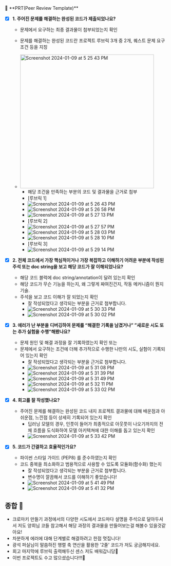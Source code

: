 <aside>
🔑 **PRT(Peer Review Template)**

- [x]  **1. 주어진 문제를 해결하는 완성된 코드가 제출되었나요?**
    - 문제에서 요구하는 최종 결과물이 첨부되었는지 확인
    - 문제를 해결하는 완성된 코드란 프로젝트 루브릭 3개 중 2개, 
    퀘스트 문제 요구조건 등을 지칭
    -  <img width="416" alt="Screenshot 2024-01-09 at 5 25 43 PM" src="https://github.com/seulwithlove/Aiffel_yanghee/assets/140625136/4101fd82-2f22-4476-84ef-15033193290b">
    
        - 해당 조건을 만족하는 부분의 코드 및 결과물을 근거로 첨부
        - [루브릭 1]<br>
        - ![Screenshot 2024-01-09 at 5 26 43 PM](https://github.com/seulwithlove/Aiffel_yanghee/assets/140625136/12274d20-9828-43d1-812b-b8098ce6ce9f)
        - ![Screenshot 2024-01-09 at 5 26 58 PM](https://github.com/seulwithlove/Aiffel_yanghee/assets/140625136/f8c381bd-552b-4683-bc00-284b26a82038)
        - ![Screenshot 2024-01-09 at 5 27 13 PM](https://github.com/seulwithlove/Aiffel_yanghee/assets/140625136/6e0ffa28-2d52-4f16-9ca7-1c9a3395fa55)
        - [루브릭 2]
        - ![Screenshot 2024-01-09 at 5 27 57 PM](https://github.com/seulwithlove/Aiffel_yanghee/assets/140625136/8e9057d0-06f5-4402-8b99-be20ac8b3ef0)
        - ![Screenshot 2024-01-09 at 5 28 03 PM](https://github.com/seulwithlove/Aiffel_yanghee/assets/140625136/a8cf38eb-bb40-49c3-8327-d0ce8211ca8f)
        - ![Screenshot 2024-01-09 at 5 28 10 PM](https://github.com/seulwithlove/Aiffel_yanghee/assets/140625136/b27a38d1-823a-41c1-8672-c60559f45988)
        - [루브릭 3]
        - ![Screenshot 2024-01-09 at 5 29 14 PM](https://github.com/seulwithlove/Aiffel_yanghee/assets/140625136/d628fad8-84ba-4ba0-bab2-ea85e98a8a55)


    
- [x]  **2. 전체 코드에서 가장 핵심적이거나 가장 복잡하고 이해하기 어려운 부분에 작성된 
주석 또는 doc string을 보고 해당 코드가 잘 이해되었나요?**
    - 해당 코드 블럭에 doc string/annotation이 달려 있는지 확인
    - 해당 코드가 무슨 기능을 하는지, 왜 그렇게 짜여진건지, 작동 메커니즘이 뭔지 기술.
    - 주석을 보고 코드 이해가 잘 되었는지 확인
        - 잘 작성되었다고 생각되는 부분을 근거로 첨부합니다.
        - ![Screenshot 2024-01-09 at 5 30 33 PM](https://github.com/seulwithlove/Aiffel_yanghee/assets/140625136/5dd168f1-2b2e-439e-8348-da6d0e081e97)
        - ![Screenshot 2024-01-09 at 5 30 02 PM](https://github.com/seulwithlove/Aiffel_yanghee/assets/140625136/9129d7e1-b605-41fd-b7a6-279a01d4fcc1)




        
- [x]  **3. 에러가 난 부분을 디버깅하여 문제를 “해결한 기록을 남겼거나” 
”새로운 시도 또는 추가 실험을 수행”해봤나요?**
    - 문제 원인 및 해결 과정을 잘 기록하였는지 확인 또는
    - 문제에서 요구하는 조건에 더해 추가적으로 수행한 나만의 시도, 
    실험이 기록되어 있는지 확인
        - 잘 작성되었다고 생각되는 부분을 근거로 첨부합니다.
        - ![Screenshot 2024-01-09 at 5 31 08 PM](https://github.com/seulwithlove/Aiffel_yanghee/assets/140625136/f9f5d36b-7798-4d9b-b712-7391c31be33b)
        - ![Screenshot 2024-01-09 at 5 31 39 PM](https://github.com/seulwithlove/Aiffel_yanghee/assets/140625136/78979f49-06a6-4526-ba6e-9e4f5f1165cd)
        - ![Screenshot 2024-01-09 at 5 31 49 PM](https://github.com/seulwithlove/Aiffel_yanghee/assets/140625136/0711163c-d275-478a-b11f-c664b0655bac)
        - ![Screenshot 2024-01-09 at 5 32 11 PM](https://github.com/seulwithlove/Aiffel_yanghee/assets/140625136/88d2f3c1-c9fc-4906-9adb-8c386f078f11)
        - ![Screenshot 2024-01-09 at 5 33 02 PM](https://github.com/seulwithlove/Aiffel_yanghee/assets/140625136/9722b418-ca2d-491e-b3f4-a5d4a5aa5e62)



- [x]  **4. 회고를 잘 작성했나요?**
    - 주어진 문제를 해결하는 완성된 코드 내지 프로젝트 결과물에 대해
    배운점과 아쉬운점, 느낀점 등이 상세히 기록되어 있는지 확인
        - 딥러닝 모델의 경우,
        인풋이 들어가 최종적으로 아웃풋이 나오기까지의 전체 흐름을 도식화하여 
        모델 아키텍쳐에 대한 이해를 돕고 있는지 확인
      - ![Screenshot 2024-01-09 at 5 33 42 PM](https://github.com/seulwithlove/Aiffel_yanghee/assets/140625136/207d6759-8314-4f0d-80e1-1f21ed71de5f)
        


- [x]  **5. 코드가 간결하고 효율적인가요?**
    - 파이썬 스타일 가이드 (PEP8) 를 준수하였는지 확인
    - 코드 중복을 최소화하고 범용적으로 사용할 수 있도록 모듈화(함수화) 했는지
        - 잘 작성되었다고 생각되는 부분을 근거로 첨부합니다.
        - 변수명이 깔끔해서 코드를 이해하기 좋았습니다!
        - ![Screenshot 2024-01-09 at 5 41 49 PM](https://github.com/seulwithlove/Aiffel_yanghee/assets/140625136/ec9a3977-63c5-4ca8-939f-a88468ece820)
        - ![Screenshot 2024-01-09 at 5 41 32 PM](https://github.com/seulwithlove/Aiffel_yanghee/assets/140625136/b0607cc8-ec1d-417e-b727-d86f4bffb291)


## 종합 💬
- 크로마키 만들기 과정에서의 다양한 시도에서 코드마다 설명을 주석으로 달아두셔서 저도 양희님 코들 참고해서 해당 과정의 결과물을 만들어보는걸 해볼수 있을것같아요!
- 차분하게 에러에 대해 단계별로 해결하려고 한점 멋집니다!
- 광석 퍼실님이 말씀하진 행렬 축 연산을 활용한 '2줄' 코드가 저도 궁금해지네요.
- 회고 마지막에 루브릭 출력해두신 센스 저도 배워갑니당🥰
- 이번 프로젝트도 수고 많으셨습니다!!!🥳
</aside>
